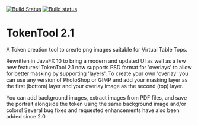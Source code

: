 [![Build Status](https://travis-ci.org/RPTools/tokentool.svg?branch=main)](https://travis-ci.org/RPTools/TokenTool)
[![Build status](https://ci.appveyor.com/api/projects/status/f2dpp5xfnotbhgcy/branch/main?svg=true)](https://ci.appveyor.com/project/rptools-automation/tokentool/branch/main)

# TokenTool 2.1
A Token creation tool to create png images suitable for Virtual Table Tops.

Rewritten in JavaFX 10 to bring a modern and updated UI as well as a few new features! TokenTool 2.1 now supports PSD format for 'overlays' to allow for better masking by supporting 'layers'. To create your own 'overlay' you can use any version of PhotoShop or GIMP and add your masking layer as the first (bottom) layer and your overlay image as the second (top) layer.

You can add background images, extract images from PDF files, and save the portrait alongside the token using the same background image and/or colors! Several bug fixes and requested enhancements have also been added since 2.0.
